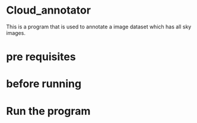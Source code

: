 # Cloud_annotator
This is a program that is used to annotate a image dataset which has all sky images. 

# pre requisites

# before running 
# Run the program
